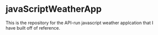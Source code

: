 # javaScriptWeatherApp
This is the repository for the API-run javascript weather applcation that I have built off of reference.
